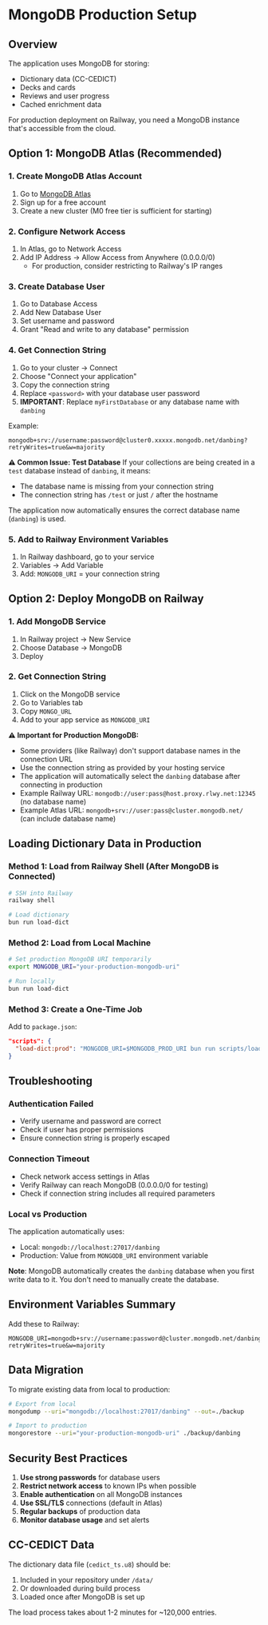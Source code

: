 # MongoDB Production Setup

## Overview

The application uses MongoDB for storing:
- Dictionary data (CC-CEDICT)
- Decks and cards
- Reviews and user progress
- Cached enrichment data

For production deployment on Railway, you need a MongoDB instance that's accessible from the cloud.

## Option 1: MongoDB Atlas (Recommended)

### 1. Create MongoDB Atlas Account
1. Go to [MongoDB Atlas](https://www.mongodb.com/cloud/atlas)
2. Sign up for a free account
3. Create a new cluster (M0 free tier is sufficient for starting)

### 2. Configure Network Access
1. In Atlas, go to Network Access
2. Add IP Address → Allow Access from Anywhere (0.0.0.0/0)
   - For production, consider restricting to Railway's IP ranges

### 3. Create Database User
1. Go to Database Access
2. Add New Database User
3. Set username and password
4. Grant "Read and write to any database" permission

### 4. Get Connection String
1. Go to your cluster → Connect
2. Choose "Connect your application"
3. Copy the connection string
4. Replace `<password>` with your database user password
5. **IMPORTANT**: Replace `myFirstDatabase` or any database name with `danbing`

Example:
```
mongodb+srv://username:password@cluster0.xxxxx.mongodb.net/danbing?retryWrites=true&w=majority
```

**⚠️ Common Issue: Test Database**
If your collections are being created in a `test` database instead of `danbing`, it means:
- The database name is missing from your connection string
- The connection string has `/test` or just `/` after the hostname

The application now automatically ensures the correct database name (`danbing`) is used.

### 5. Add to Railway Environment Variables
1. In Railway dashboard, go to your service
2. Variables → Add Variable
3. Add: `MONGODB_URI` = your connection string

## Option 2: Deploy MongoDB on Railway

### 1. Add MongoDB Service
1. In Railway project → New Service
2. Choose Database → MongoDB
3. Deploy

### 2. Get Connection String
1. Click on the MongoDB service
2. Go to Variables tab
3. Copy `MONGO_URL`
4. Add to your app service as `MONGODB_URI`

**⚠️ Important for Production MongoDB:**
- Some providers (like Railway) don't support database names in the connection URL
- Use the connection string as provided by your hosting service
- The application will automatically select the `danbing` database after connecting in production
- Example Railway URL: `mongodb://user:pass@host.proxy.rlwy.net:12345` (no database name)
- Example Atlas URL: `mongodb+srv://user:pass@cluster.mongodb.net/` (can include database name)

## Loading Dictionary Data in Production

### Method 1: Load from Railway Shell (After MongoDB is Connected)
```bash
# SSH into Railway
railway shell

# Load dictionary
bun run load-dict
```

### Method 2: Load from Local Machine
```bash
# Set production MongoDB URI temporarily
export MONGODB_URI="your-production-mongodb-uri"

# Run locally
bun run load-dict
```

### Method 3: Create a One-Time Job
Add to `package.json`:
```json
"scripts": {
  "load-dict:prod": "MONGODB_URI=$MONGODB_PROD_URI bun run scripts/load-cedict.ts"
}
```

## Troubleshooting

### Authentication Failed
- Verify username and password are correct
- Check if user has proper permissions
- Ensure connection string is properly escaped

### Connection Timeout
- Check network access settings in Atlas
- Verify Railway can reach MongoDB (0.0.0.0/0 for testing)
- Check if connection string includes all required parameters

### Local vs Production
The application automatically uses:
- Local: `mongodb://localhost:27017/danbing`
- Production: Value from `MONGODB_URI` environment variable

**Note**: MongoDB automatically creates the `danbing` database when you first write data to it. You don't need to manually create the database.

## Environment Variables Summary

Add these to Railway:
```
MONGODB_URI=mongodb+srv://username:password@cluster.mongodb.net/danbing?retryWrites=true&w=majority
```

## Data Migration

To migrate existing data from local to production:
```bash
# Export from local
mongodump --uri="mongodb://localhost:27017/danbing" --out=./backup

# Import to production
mongorestore --uri="your-production-mongodb-uri" ./backup/danbing
```

## Security Best Practices

1. **Use strong passwords** for database users
2. **Restrict network access** to known IPs when possible
3. **Enable authentication** on all MongoDB instances
4. **Use SSL/TLS** connections (default in Atlas)
5. **Regular backups** of production data
6. **Monitor database usage** and set alerts

## CC-CEDICT Data

The dictionary data file (`cedict_ts.u8`) should be:
1. Included in your repository under `/data/`
2. Or downloaded during build process
3. Loaded once after MongoDB is set up

The load process takes about 1-2 minutes for ~120,000 entries.